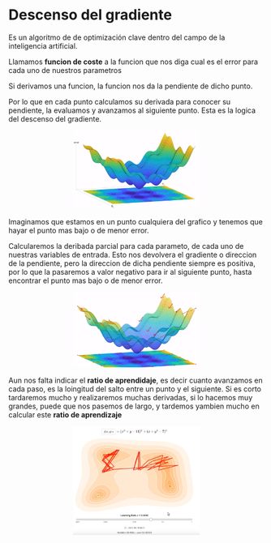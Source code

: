 # Descenso del gradiente

Es un algoritmo de de optimización clave dentro del campo de la inteligencia artificial.

Llamamos <b>funcion de coste</b> a la funcion que nos diga cual es el error para cada uno de nuestros parametros

Si derivamos una funcion, la funcion nos da la pendiente de dicho punto.

Por lo que en cada punto calculamos su derivada para conocer su pendiente, la evaluamos y avanzamos al siguiente punto.
Esta es la logica del descenso del gradiente.

<div align="center"><img src="imagenes/Descenso_del_gradiente.md_1.png" width="250px"/></div>

Imaginamos que estamos en un punto cualquiera del grafico y tenemos que hayar el punto mas bajo o de menor error.

Calcularemos la deribada parcial para cada parameto, de cada uno de nuestras variables de entrada.
Esto nos devolvera el gradiente o direccion de la pendiente, pero la direccion de dicha pendiente siempre es positiva, 
por lo que la pasaremos a valor negativo para ir al siguiente punto, hasta encontrar el punto mas bajo o de menor error.

<div align="center"><img src="imagenes/Descenso_del_gradiente.md_2.png" width="250px"/></div>

Aun nos falta indicar el <b>ratio de aprendidaje</b>, es decir cuanto avanzamos en cada paso, es la loingitud
del salto entre un punto y el siguiente. Si es corto tardaremos mucho y realizaremos muchas derivadas, si lo hacemos muy grandes,
puede que nos pasemos de largo, y tardemos yambien mucho en calcular este <b>ratio de aprendizaje</b>

<div align="center"><img src="imagenes/Descenso_del_gradiente.md_3.png" width="250px"/></div>

